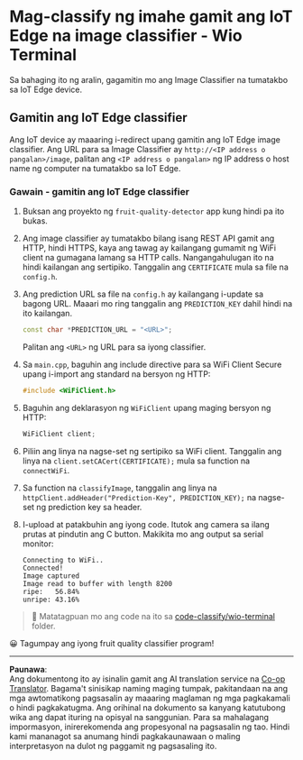 <!--
CO_OP_TRANSLATOR_METADATA:
{
  "original_hash": "48ac21ec80329c930db7b84bd6b592ec",
  "translation_date": "2025-08-27T22:57:02+00:00",
  "source_file": "4-manufacturing/lessons/3-run-fruit-detector-edge/wio-terminal.md",
  "language_code": "tl"
}
-->
# Mag-classify ng imahe gamit ang IoT Edge na image classifier - Wio Terminal

Sa bahaging ito ng aralin, gagamitin mo ang Image Classifier na tumatakbo sa IoT Edge device.

## Gamitin ang IoT Edge classifier

Ang IoT device ay maaaring i-redirect upang gamitin ang IoT Edge image classifier. Ang URL para sa Image Classifier ay `http://<IP address o pangalan>/image`, palitan ang `<IP address o pangalan>` ng IP address o host name ng computer na tumatakbo sa IoT Edge.

### Gawain - gamitin ang IoT Edge classifier

1. Buksan ang proyekto ng `fruit-quality-detector` app kung hindi pa ito bukas.

1. Ang image classifier ay tumatakbo bilang isang REST API gamit ang HTTP, hindi HTTPS, kaya ang tawag ay kailangang gumamit ng WiFi client na gumagana lamang sa HTTP calls. Nangangahulugan ito na hindi kailangan ang sertipiko. Tanggalin ang `CERTIFICATE` mula sa file na `config.h`.

1. Ang prediction URL sa file na `config.h` ay kailangang i-update sa bagong URL. Maaari mo ring tanggalin ang `PREDICTION_KEY` dahil hindi na ito kailangan.

    ```cpp
    const char *PREDICTION_URL = "<URL>";
    ```

    Palitan ang `<URL>` ng URL para sa iyong classifier.

1. Sa `main.cpp`, baguhin ang include directive para sa WiFi Client Secure upang i-import ang standard na bersyon ng HTTP:

    ```cpp
    #include <WiFiClient.h>
    ```

1. Baguhin ang deklarasyon ng `WiFiClient` upang maging bersyon ng HTTP:

    ```cpp
    WiFiClient client;
    ```

1. Piliin ang linya na nagse-set ng sertipiko sa WiFi client. Tanggalin ang linya na `client.setCACert(CERTIFICATE);` mula sa function na `connectWiFi`.

1. Sa function na `classifyImage`, tanggalin ang linya na `httpClient.addHeader("Prediction-Key", PREDICTION_KEY);` na nagse-set ng prediction key sa header.

1. I-upload at patakbuhin ang iyong code. Itutok ang camera sa ilang prutas at pindutin ang C button. Makikita mo ang output sa serial monitor:

    ```output
    Connecting to WiFi..
    Connected!
    Image captured
    Image read to buffer with length 8200
    ripe:   56.84%
    unripe: 43.16%
    ```

> 💁 Matatagpuan mo ang code na ito sa [code-classify/wio-terminal](../../../../../4-manufacturing/lessons/3-run-fruit-detector-edge/code-classify/wio-terminal) folder.

😀 Tagumpay ang iyong fruit quality classifier program!

---

**Paunawa**:  
Ang dokumentong ito ay isinalin gamit ang AI translation service na [Co-op Translator](https://github.com/Azure/co-op-translator). Bagama't sinisikap naming maging tumpak, pakitandaan na ang mga awtomatikong pagsasalin ay maaaring maglaman ng mga pagkakamali o hindi pagkakatugma. Ang orihinal na dokumento sa kanyang katutubong wika ang dapat ituring na opisyal na sanggunian. Para sa mahalagang impormasyon, inirerekomenda ang propesyonal na pagsasalin ng tao. Hindi kami mananagot sa anumang hindi pagkakaunawaan o maling interpretasyon na dulot ng paggamit ng pagsasaling ito.